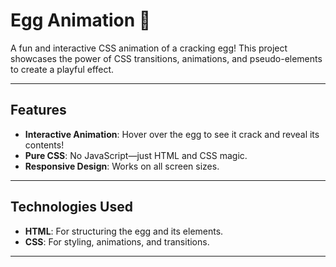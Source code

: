# Egg Animation 🥚

A fun and interactive CSS animation of a cracking egg! This project showcases the power of CSS transitions, animations, and pseudo-elements to create a playful effect.

---

## Features
- **Interactive Animation**: Hover over the egg to see it crack and reveal its contents!
- **Pure CSS**: No JavaScript—just HTML and CSS magic.
- **Responsive Design**: Works on all screen sizes.

---

## Technologies Used
- **HTML**: For structuring the egg and its elements.
- **CSS**: For styling, animations, and transitions.

---
